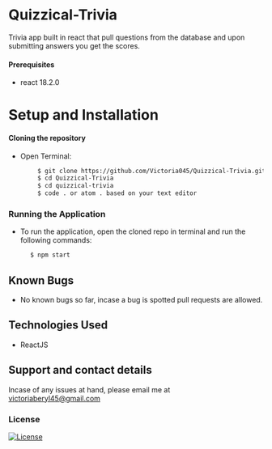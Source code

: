 # Quizzical-Trivia
 Trivia app built in react that pull questions from the database and upon submitting answers you get the scores.

#### Prerequisites 
* react 18.2.0

# Setup and Installation
#### Cloning the repository
* Open Terminal:
```bash
        $ git clone https://github.com/Victoria045/Quizzical-Trivia.git
        $ cd Quizzical-Trivia
        $ cd quizzical-trivia
        $ code . or atom . based on your text editor 
```

### Running the Application
* To run the application, open the cloned repo in terminal and run the following commands:
```bash
      $ npm start
```
## Known Bugs
* No known bugs so far, incase a bug is spotted pull requests are allowed.

## Technologies Used
* ReactJS

## Support and contact details
Incase of any issues at hand, please email me at victoriaberyl45@gmail.com

### License
[![License](https://img.shields.io/packagist/l/loopline-systems/closeio-api-wrapper.svg)](https://github.com/Victoria045/Quizzical-Trivia/blob/master/LICENSE)
